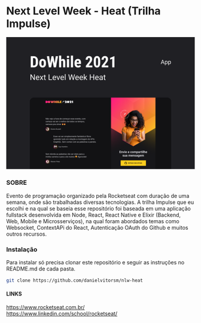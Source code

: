 # Next Level Week - Heat (Trilha Impulse)

![Banner DoWhile Next level Week Heat](images/banner.png)

### SOBRE
Evento de programação organizado pela Rocketseat com duração de uma semana, onde são trabalhadas diversas tecnologias. A trilha Impulse que eu escolhi e na qual se baseia esse repositório foi baseada em uma aplicação fullstack desenvolvida em Node, React, React Native e Elixir (Backend, Web, Mobile e Microsserviços), na qual foram abordados temas como Websocket, ContextAPi do React, Autenticação OAuth do Github e muitos outros recursos.

### Instalação
Para instalar só precisa clonar este repositório e seguir as instruções no README.md de cada pasta.
``` bash
git clone https://github.com/danielvitorsm/nlw-heat
```

#### LINKS
https://www.rocketseat.com.br/
https://www.linkedin.com/school/rocketseat/